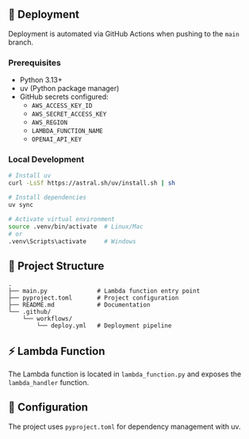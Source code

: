 ## 🚀 Deployment

Deployment is automated via GitHub Actions when pushing to the `main` branch.

### Prerequisites

- Python 3.13+
- uv (Python package manager)
- GitHub secrets configured:
  - `AWS_ACCESS_KEY_ID`
  - `AWS_SECRET_ACCESS_KEY`
  - `AWS_REGION`
  - `LAMBDA_FUNCTION_NAME`
  - `OPENAI_API_KEY`

### Local Development

```bash
# Install uv
curl -LsSf https://astral.sh/uv/install.sh | sh

# Install dependencies
uv sync

# Activate virtual environment
source .venv/bin/activate  # Linux/Mac
# or
.venv\Scripts\activate     # Windows
```

## 📁 Project Structure

```
.
├── main.py              # Lambda function entry point
├── pyproject.toml       # Project configuration
├── README.md            # Documentation
└── .github/
    └── workflows/
        └── deploy.yml   # Deployment pipeline
```

## ⚡ Lambda Function

The Lambda function is located in `lambda_function.py` and exposes the `lambda_handler` function.

## 🔧 Configuration

The project uses `pyproject.toml` for dependency management with uv.